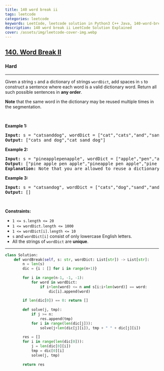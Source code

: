 ```yaml
---
title: 140 word break ii
tags: leetcode
categories: leetcode
keywords: LeetCode, leetcode solution in Python3 C++ Java, 140-word-break-ii solution
description: 140 word break ii LeetCode Solution Explained
cover: /assets/img/leetcode-cover-img.webp
---
```



<h2><a href="https://leetcode.com/problems/word-break-ii/">140. Word Break II</a></h2><h3>Hard</h3><hr><div><p>Given a string <code>s</code> and a dictionary of strings <code>wordDict</code>, add spaces in <code>s</code> to construct a sentence where each word is a valid dictionary word. Return all such possible sentences in <strong>any order</strong>.</p>

<p><strong>Note</strong> that the same word in the dictionary may be reused multiple times in the segmentation.</p>

<p>&nbsp;</p>
<p><strong>Example 1:</strong></p>

<pre><strong>Input:</strong> s = "catsanddog", wordDict = ["cat","cats","and","sand","dog"]
<strong>Output:</strong> ["cats and dog","cat sand dog"]
</pre>

<p><strong>Example 2:</strong></p>

<pre><strong>Input:</strong> s = "pineapplepenapple", wordDict = ["apple","pen","applepen","pine","pineapple"]
<strong>Output:</strong> ["pine apple pen apple","pineapple pen apple","pine applepen apple"]
<strong>Explanation:</strong> Note that you are allowed to reuse a dictionary word.
</pre>

<p><strong>Example 3:</strong></p>

<pre><strong>Input:</strong> s = "catsandog", wordDict = ["cats","dog","sand","and","cat"]
<strong>Output:</strong> []
</pre>

<p>&nbsp;</p>
<p><strong>Constraints:</strong></p>

<ul>
	<li><code>1 &lt;= s.length &lt;= 20</code></li>
	<li><code>1 &lt;= wordDict.length &lt;= 1000</code></li>
	<li><code>1 &lt;= wordDict[i].length &lt;= 10</code></li>
	<li><code>s</code> and <code>wordDict[i]</code> consist of only lowercase English letters.</li>
	<li>All the strings of <code>wordDict</code> are <strong>unique</strong>.</li>
</ul>
</div>

---




```python
class Solution:
    def wordBreak(self, s: str, wordDict: List[str]) -> List[str]:
        n = len(s)
        dic = {i : [] for i in range(n+1)}
        
        for i in range(n-1, -1, -1):
            for word in wordDict:
                if i+len(word) <= n and s[i:i+len(word)] == word:
                    dic[i].append(word)
        
        if len(dic[0]) == 0: return []
        
        def solve(j, tmp):
            if j >= n: 
                res.append(tmp)
            for i in range(len(dic[j])): 
                solve(j+len(dic[j][i]), tmp + " " + dic[j][i])
        
        res = []
        for i in range(len(dic[0])):
            j = len(dic[0][i])
            tmp = dic[0][i]
            solve(j, tmp)
        
        return res
```
